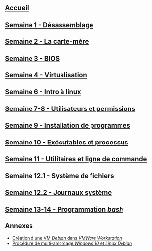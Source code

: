 ## [Accueil](https://github.com/MFournier88/420-113/wiki/Home)

## [Semaine 1 - Désassemblage](https://github.com/MFournier88/420-113/wiki/Semaine-1)

## [Semaine 2 - La carte-mère](https://github.com/MFournier88/420-113/wiki/Semaine-2)
  
## [Semaine 3 - BIOS](https://github.com/MFournier88/420-113/wiki/Semaine-3)

## [Semaine 4 - Virtualisation](https://github.com/MFournier88/420-113/wiki/Semaine-4)

## [Semaine 6 - Intro à linux](https://github.com/MFournier88/420-113/wiki/Semaine-6)

## [Semaine 7-8 - Utilisateurs et permissions](https://github.com/MFournier88/420-113/wiki/Semaine-7-et-8)

## [Semaine 9 - Installation de programmes](https://github.com/MFournier88/420-113/wiki/Semaine-9)

## [Semaine 10 - Exécutables et processus](https://github.com/MFournier88/420-113/wiki/Semaine-10)

## [Semaine 11 - Utilitaires et ligne de commande](https://github.com/MFournier88/420-113/wiki/Semaine-11)

## [Semaine 12.1 - Système de fichiers](https://github.com/MFournier88/420-113/wiki/Semaine-12.1)

## [Semaine 12.2 - Journaux système](https://github.com/MFournier88/420-113/wiki/Semaine-12.2)

## [Semaine 13-14 - Programmation *bash*](https://github.com/MFournier88/420-113/wiki/Semaine-13-et-14)



## Annexes
+ [Création d'une VM *Debian* dans *VMWare Workstation*](https://github.com/MFournier88/420-113/wiki/Annexe1)
+ [Procédure de multi-amorçage *Windows 10* et *Linux Debian*](https://github.com/MFournier88/420-113/wiki/Annexe2)